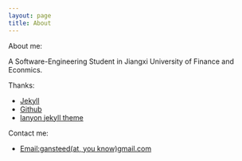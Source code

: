 ```yaml
---
layout: page
title: About
---
```


About me:

A Software-Engineering Student in Jiangxi University of Finance and Econmics.

Thanks:

* [Jekyll](http://www.jekyllrb.com)
* [Github](https://www.github.com)
* [lanyon jekyll theme](https://github.com/poole/lanyon/)

Contact me:

* [Email:gansteed(at, you know)gmail.com](#)
